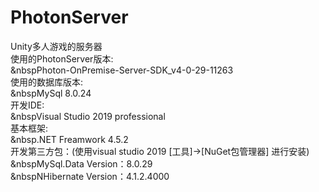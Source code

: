 # PhotonServer
Unity多人游戏的服务器<br>
使用的PhotonServer版本:<br>
  &nbspPhoton-OnPremise-Server-SDK_v4-0-29-11263<br>
使用的数据库版本:<br>
  &nbspMySql 8.0.24<br>
开发IDE:<br>
  &nbspVisual Studio 2019 professional<br>
基本框架:<br>
  &nbsp.NET Freamwork 4.5.2<br>
开发第三方包：(使用visual studio 2019 [工具]->[NuGet包管理器] 进行安装)<br>
  &nbspMySql.Data Version：8.0.29<br>
  &nbspNHibernate Version：4.1.2.4000<br>
